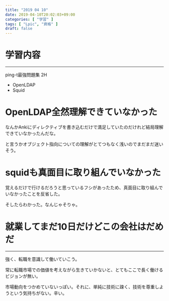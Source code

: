 ```yaml
---
title: "2019 04 10"
date: 2019-04-10T20:02:03+09:00
categories: [ "学習" ]
tags: [ "Lpic", "資格" ]
draft: false
---
```


# 学習内容
---
ping-t最強問題集 2H

* OpenLDAP
* Squid

# OpenLDAP全然理解できていなかった
なんかAnkiにディレクティブを書き込むだけで満足していたのだけれど結局理解できていなかったんだな。

と言うかオブジェクト指向についての理解がとてつもなく浅いのでまだまだ迷いそう。

# squidも真面目に取り組んでいなかった
覚えるだけで行けるだろうと思っているフシがあったため、真面目に取り組んでいなかったことを反省した。

そしたらわかった。なんじゃそりゃ。

# 就業してまだ10日だけどこの会社はだめだ
---
強く、転職を意識して働いていこう。

常に転職市場での価値を考えながら生きていかないと、とてもここで長く働けるビジョンが無い。

市場動向をつかめていないっぽい。それに、単純に技術に疎く、技術を尊重しようという気持ちがない。辛い。
